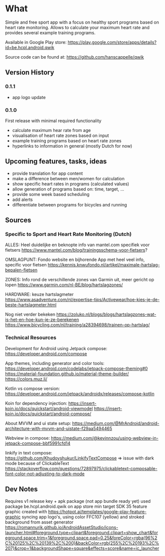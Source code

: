 # What

Simple and free sport app with a focus on healthy sport programs based on heart rate monitoring. 
Allows to calculate your maximum heart rate and provides several example training programs.  

Available in Google Play store: https://play.google.com/store/apps/details?id=be.hcpl.android.qwik

Source code can be found at: https://github.com/hanscappelle/qwik

## Version History

### 0.1.1

- app logo update

### 0.1.0

First release with minimal required functionality

- calculate maximum hear rate from age
- visualisation of heart rate zones based on input
- example training programs based on heart rate zones
- hyperlinks to information in general (mostly Dutch for now)

## Upcoming features, tasks, ideas

- provide translation for app content
- make a difference between men/women for calculation 
- show specific heart rates in programs (calculated values)
- allow generation of programs based on: time, target, ...
- provide some week based scheduling
- add alerts
- differentiate between programs for bicycles and running

## Sources

### Specific to Sport and Heart Rate Monitoring (Dutch)

ALLES: Heel duidelijke en beknopte info van mantel.com specifiek voor fietsers
https://www.mantel.com/blog/trainingsschema-voor-fietsers?

OMSLAGPUNT: Fondo website en bijhorende App met heel veel info, specific voor fietsen
https://kennis.knwufondo.nl/artikel/maximale-hartslag-bepalen-fietsen

ZONES: Info rond de verschillende zones van Garmin uit, meer gericht op lopen
https://www.garmin.com/nl-BE/blog/hartslagzones/

HARDWARE: keuze hartslagmeter
https://www.asadventure.com/nl/expertise-tips/Activewear/hoe-kies-je-de-beste-hartslagmeter.html

Nog niet verder bekeken
https://zoluko.nl/blogs/blogs/hartslagzones-wat-is-het-en-hoe-kun-je-ze-berekenen
https://www.bicycling.com/nl/training/a28394698/trainen-op-hartslag/

### Technical Resources

Development for Android using Jetpack compose: https://developer.android.com/compose

App themes, including generator and color tools:
https://developer.android.com/codelabs/jetpack-compose-theming#0
https://material-foundation.github.io/material-theme-builder/
https://colors.muz.li/

Kotlin vs compose version:
https://developer.android.com/jetpack/androidx/releases/compose-kotlin

Koin for dependency injection:
https://insert-koin.io/docs/quickstart/android-viewmodel
https://insert-koin.io/docs/quickstart/android-compose/

About MVVM and ui state setup:
https://medium.com/@MrAndroid/android-architecture-with-mvvm-and-uistate-f29aa5494465

Webview in compose:
https://medium.com/@kevinnzou/using-webview-in-jetpack-compose-bbf5991cfd14

linkify in text compose:
https://github.com/Khudoyshukur/LinkifyTextCompose
=> issue with dark mode because of ClickableText
https://stackoverflow.com/questions/72897975/clickabletext-composable-font-color-not-adjusting-to-dark-mode

## Dev Notes

Requires v1 release key + apk package (not app bundle ready yet)
used package be.hcpl.android.qwik on app store
min target SDK 35
feature graphic created with https://hotpot.ai/templates/google-play-feature-graphic
syncing app logo's, using color FFC107 (yellow) and stroked background from asset generator
https://romannurik.github.io/AndroidAssetStudio/icons-launcher.html#foreground.type=clipart&foreground.clipart=show_chart&foreground.space.trim=1&foreground.space.pad=0.25&foreColor=rgba(96%2C%20125%2C%20139%2C%200)&backColor=rgb(255%2C%20193%2C%207)&crop=1&backgroundShape=square&effects=score&name=ic_launcher